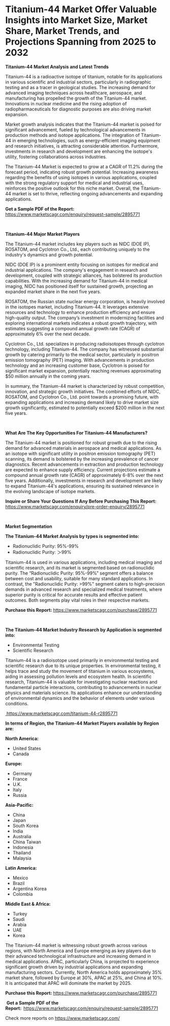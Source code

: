 <p><h1>Titanium-44 Market Offer Valuable Insights into Market Size, Market Share, Market Trends, and Projections Spanning from 2025 to 2032</h1></p><p><strong>Titanium-44 Market Analysis and Latest Trends</strong></p>
<p><p>Titanium-44 is a radioactive isotope of titanium, notable for its applications in various scientific and industrial sectors, particularly in radiographic testing and as a tracer in geological studies. The increasing demand for advanced imaging techniques across healthcare, aerospace, and manufacturing has propelled the growth of the Titanium-44 market. Innovations in nuclear medicine and the rising adoption of radiopharmaceuticals for diagnostic purposes are also driving market expansion.</p><p>Market growth analysis indicates that the Titanium-44 market is poised for significant advancement, fueled by technological advancements in production methods and isotope applications. The integration of Titanium-44 in emerging technologies, such as energy-efficient imaging equipment and research initiatives, is attracting considerable attention. Furthermore, investments in research and development are enhancing the isotope's utility, fostering collaborations across industries. </p><p>The Titanium-44 Market is expected to grow at a CAGR of 11.2% during the forecast period, indicating robust growth potential. Increasing awareness regarding the benefits of using isotopes in various applications, coupled with the strong regulatory support for medical and industrial uses, reinforces the positive outlook for this niche market. Overall, the Titanium-44 market is set to thrive, reflecting ongoing advancements and expanding applications.</p></p>
<p><strong>Get a Sample PDF of the Report:&nbsp;</strong> <a href="https://www.marketscagr.com/enquiry/request-sample/2895771?utm_campaign=2566&utm_medium=2&utm_source=Github&utm_content=ia&utm_term=15032025&utm_id=titanium-44">https://www.marketscagr.com/enquiry/request-sample/2895771</a></p>
<p>&nbsp;</p>
<p><strong>Titanium-44 Major Market Players</strong></p>
<p><p>The Titanium-44 market includes key players such as NIDC (DOE IP), ROSATOM, and Cyclotron Co., Ltd., each contributing uniquely to the industry's dynamics and growth potential.</p><p>NIDC (DOE IP) is a prominent entity focusing on isotopes for medical and industrial applications. The company's engagement in research and development, coupled with strategic alliances, has bolstered its production capabilities. With the increasing demand for Titanium-44 in medical imaging, NIDC has positioned itself for sustained growth, projecting an expanded market share in the next five years.</p><p>ROSATOM, the Russian state nuclear energy corporation, is heavily involved in the isotopes market, including Titanium-44. It leverages extensive resources and technology to enhance production efficiency and ensure high-quality output. The company’s investment in modernizing facilities and exploring international markets indicates a robust growth trajectory, with estimates suggesting a compound annual growth rate (CAGR) of approximately 6% over the next decade.</p><p>Cyclotron Co., Ltd. specializes in producing radioisotopes through cyclotron technology, including Titanium-44. The company has witnessed substantial growth by catering primarily to the medical sector, particularly in positron emission tomography (PET) imaging. With advancements in production technology and an increasing customer base, Cyclotron is poised for significant market expansion, potentially reaching revenues approximating $50 million annually in the coming years.</p><p>In summary, the Titanium-44 market is characterized by robust competition, innovation, and strategic growth initiatives. The combined efforts of NIDC, ROSATOM, and Cyclotron Co., Ltd. point towards a promising future, with expanding applications and increasing demand likely to drive market size growth significantly, estimated to potentially exceed $200 million in the next five years.</p></p>
<p>&nbsp;</p>
<p><strong>What Are The Key Opportunities For Titanium-44 Manufacturers?</strong></p>
<p><p>The Titanium-44 market is positioned for robust growth due to the rising demand for advanced materials in aerospace and medical applications. As an isotope with significant utility in positron emission tomography (PET) scanning, its demand is bolstered by the increasing prevalence of cancer diagnostics. Recent advancements in extraction and production technology are expected to enhance supply efficiency. Current projections estimate a compound annual growth rate (CAGR) of approximately 6-8% over the next five years. Additionally, investments in research and development are likely to expand Titanium-44's applications, ensuring its sustained relevance in the evolving landscape of isotope markets.</p></p>
<p><strong>Inquire or Share Your Questions If Any Before Purchasing This Report:</strong> <a href="https://www.marketscagr.com/enquiry/pre-order-enquiry/2895771?utm_campaign=2566&utm_medium=2&utm_source=Github&utm_content=ia&utm_term=15032025&utm_id=titanium-44">https://www.marketscagr.com/enquiry/pre-order-enquiry/2895771</a></p>
<p>&nbsp;</p>
<p><strong>Market Segmentation</strong></p>
<p><strong>The Titanium-44 Market Analysis by types is segmented into:</strong></p>
<p><ul><li>Radionuclidic Purity: 95%-99%</li><li>Radionuclidic Purity: ＞99%</li></ul></p>
<p><p>Titanium-44 is used in various applications, including medical imaging and scientific research, and its market is segmented based on radionuclidic purity. The “Radionuclidic Purity: 95%-99%” segment offers a balance between cost and usability, suitable for many standard applications. In contrast, the "Radionuclidic Purity: >99%" segment caters to high-precision demands in advanced research and specialized medical treatments, where superior purity is critical for accurate results and effective patient outcomes. Both segments play vital roles in their respective markets.</p></p>
<p><strong>Purchase this Report:&nbsp;</strong><a href="https://www.marketscagr.com/purchase/2895771?utm_campaign=2566&utm_medium=2&utm_source=Github&utm_content=ia&utm_term=15032025&utm_id=titanium-44">https://www.marketscagr.com/purchase/2895771</a></p>
<p>&nbsp;</p>
<p><strong>The Titanium-44 Market Industry Research by Application is segmented into:</strong></p>
<p><ul><li>Environmental Testing</li><li>Scientific Research</li></ul></p>
<p><p>Titanium-44 is a radioisotope used primarily in environmental testing and scientific research due to its unique properties. In environmental testing, it helps trace and study the movement of titanium in various ecosystems, aiding in assessing pollution levels and ecosystem health. In scientific research, Titanium-44 is valuable for investigating nuclear reactions and fundamental particle interactions, contributing to advancements in nuclear physics and materials science. Its applications enhance our understanding of environmental dynamics and the behavior of elements under various conditions.</p></p>
<p><a href="https://www.marketscagr.com/titanium-44-r2895771?utm_campaign=2566&utm_medium=2&utm_source=Github&utm_content=ia&utm_term=15032025&utm_id=titanium-44">&nbsp;https://www.marketscagr.com/titanium-44-r2895771</a></p>
<p><strong>In terms of Region, the Titanium-44 Market Players available by Region are:</strong></p>
<p>
    <p> <strong> North America: </strong>
        <ul>
            <li>United States</li>
            <li>Canada</li>
        </ul>
        </p> 
    <p> <strong> Europe: </strong>
        <ul>
            <li>Germany</li>
            <li>France</li>
            <li>U.K.</li>
            <li>Italy</li>
            <li>Russia</li>
        </ul>
        </p> 
    <p> <strong> Asia-Pacific: </strong>
        <ul>
            <li>China</li>
            <li>Japan</li>
            <li>South Korea</li>
            <li>India</li>
            <li>Australia</li>
            <li>China Taiwan</li>
            <li>Indonesia</li>
            <li>Thailand</li>
            <li>Malaysia</li>
        </ul>
        </p> 
    <p> <strong> Latin America: </strong>
        <ul>
            <li>Mexico</li>
            <li>Brazil</li>
            <li>Argentina Korea</li>
            <li>Colombia</li>
        </ul>
        </p> 
    <p> <strong> Middle East & Africa: </strong>
        <ul>
            <li>Turkey</li>
            <li>Saudi</li>
            <li>Arabia</li>
            <li>UAE</li>
            <li>Korea</li>
        </ul>
    </p>
    </p>
<p><p>The Titanium-44 market is witnessing robust growth across various regions, with North America and Europe emerging as key players due to their advanced technological infrastructure and increasing demand in medical applications. APAC, particularly China, is projected to experience significant growth driven by industrial applications and expanding manufacturing sectors. Currently, North America holds approximately 35% market share, followed by Europe at 30%, APAC at 25%, and China at 10%. It is anticipated that APAC will dominate the market by 2025.</p></p>
<p><strong>Purchase this Report: </strong><a href="https://www.marketscagr.com/purchase/2895771?utm_campaign=2566&utm_medium=2&utm_source=Github&utm_content=ia&utm_term=15032025&utm_id=titanium-44">https://www.marketscagr.com/purchase/2895771</a></p>
<p>&nbsp;<strong>Get a Sample PDF of the Report:&nbsp;&nbsp;</strong><a href="https://www.marketscagr.com/enquiry/request-sample/2895771?utm_campaign=2566&utm_medium=2&utm_source=Github&utm_content=ia&utm_term=15032025&utm_id=titanium-44">https://www.marketscagr.com/enquiry/request-sample/2895771</a></p>
<p><strong></strong></p>
<p>Check more reports on <a href="https://www.marketscagr.com/?utm_campaign=2566&utm_medium=2&utm_source=Github&utm_content=ia&utm_term=15032025&utm_id=titanium-44">https://www.marketscagr.com/</a></p>